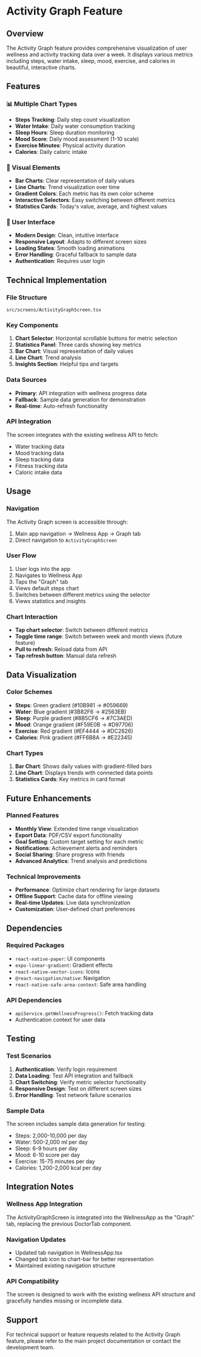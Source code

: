 # Activity Graph Feature

## Overview
The Activity Graph feature provides comprehensive visualization of user wellness and activity tracking data over a week. It displays various metrics including steps, water intake, sleep, mood, exercise, and calories in beautiful, interactive charts.

## Features

### 📊 Multiple Chart Types
- **Steps Tracking**: Daily step count visualization
- **Water Intake**: Daily water consumption tracking
- **Sleep Hours**: Sleep duration monitoring
- **Mood Score**: Daily mood assessment (1-10 scale)
- **Exercise Minutes**: Physical activity duration
- **Calories**: Daily caloric intake

### 🎨 Visual Elements
- **Bar Charts**: Clear representation of daily values
- **Line Charts**: Trend visualization over time
- **Gradient Colors**: Each metric has its own color scheme
- **Interactive Selectors**: Easy switching between different metrics
- **Statistics Cards**: Today's value, average, and highest values

### 📱 User Interface
- **Modern Design**: Clean, intuitive interface
- **Responsive Layout**: Adapts to different screen sizes
- **Loading States**: Smooth loading animations
- **Error Handling**: Graceful fallback to sample data
- **Authentication**: Requires user login

## Technical Implementation

### File Structure
```
src/screens/ActivityGraphScreen.tsx
```

### Key Components
1. **Chart Selector**: Horizontal scrollable buttons for metric selection
2. **Statistics Panel**: Three cards showing key metrics
3. **Bar Chart**: Visual representation of daily values
4. **Line Chart**: Trend analysis
5. **Insights Section**: Helpful tips and targets

### Data Sources
- **Primary**: API integration with wellness progress data
- **Fallback**: Sample data generation for demonstration
- **Real-time**: Auto-refresh functionality

### API Integration
The screen integrates with the existing wellness API to fetch:
- Water tracking data
- Mood tracking data
- Sleep tracking data
- Fitness tracking data
- Caloric intake data

## Usage

### Navigation
The Activity Graph screen is accessible through:
1. Main app navigation → Wellness App → Graph tab
2. Direct navigation to `ActivityGraphScreen`

### User Flow
1. User logs into the app
2. Navigates to Wellness App
3. Taps the "Graph" tab
4. Views default steps chart
5. Switches between different metrics using the selector
6. Views statistics and insights

### Chart Interaction
- **Tap chart selector**: Switch between different metrics
- **Toggle time range**: Switch between week and month views (future feature)
- **Pull to refresh**: Reload data from API
- **Tap refresh button**: Manual data refresh

## Data Visualization

### Color Schemes
- **Steps**: Green gradient (#10B981 → #059669)
- **Water**: Blue gradient (#3B82F6 → #2563EB)
- **Sleep**: Purple gradient (#8B5CF6 → #7C3AED)
- **Mood**: Orange gradient (#F59E0B → #D97706)
- **Exercise**: Red gradient (#EF4444 → #DC2626)
- **Calories**: Pink gradient (#FF6B8A → #E22345)

### Chart Types
1. **Bar Chart**: Shows daily values with gradient-filled bars
2. **Line Chart**: Displays trends with connected data points
3. **Statistics Cards**: Key metrics in card format

## Future Enhancements

### Planned Features
- **Monthly View**: Extended time range visualization
- **Export Data**: PDF/CSV export functionality
- **Goal Setting**: Custom target setting for each metric
- **Notifications**: Achievement alerts and reminders
- **Social Sharing**: Share progress with friends
- **Advanced Analytics**: Trend analysis and predictions

### Technical Improvements
- **Performance**: Optimize chart rendering for large datasets
- **Offline Support**: Cache data for offline viewing
- **Real-time Updates**: Live data synchronization
- **Customization**: User-defined chart preferences

## Dependencies

### Required Packages
- `react-native-paper`: UI components
- `expo-linear-gradient`: Gradient effects
- `react-native-vector-icons`: Icons
- `@react-navigation/native`: Navigation
- `react-native-safe-area-context`: Safe area handling

### API Dependencies
- `apiService.getWellnessProgress()`: Fetch tracking data
- Authentication context for user data

## Testing

### Test Scenarios
1. **Authentication**: Verify login requirement
2. **Data Loading**: Test API integration and fallback
3. **Chart Switching**: Verify metric selector functionality
4. **Responsive Design**: Test on different screen sizes
5. **Error Handling**: Test network failure scenarios

### Sample Data
The screen includes sample data generation for testing:
- Steps: 2,000-10,000 per day
- Water: 500-2,000 ml per day
- Sleep: 6-9 hours per day
- Mood: 6-10 score per day
- Exercise: 15-75 minutes per day
- Calories: 1,200-2,000 kcal per day

## Integration Notes

### Wellness App Integration
The ActivityGraphScreen is integrated into the WellnessApp as the "Graph" tab, replacing the previous DoctorTab component.

### Navigation Updates
- Updated tab navigation in WellnessApp.tsx
- Changed tab icon to chart-bar for better representation
- Maintained existing navigation structure

### API Compatibility
The screen is designed to work with the existing wellness API structure and gracefully handles missing or incomplete data.

## Support

For technical support or feature requests related to the Activity Graph feature, please refer to the main project documentation or contact the development team.
